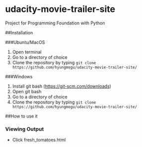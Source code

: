 # udacity-movie-trailer-site
Project for Programming Foundation with Python

##Installation

###Ubuntu/MacOS

1. Open terminal
2. Go to a directory of choice
3. Clone the repository by typing `git clone https://github.com/hyungmogu/udacity-movie-trailer-site/` 

###Windows

1. Install git bash (https://git-scm.com/downloads) 
2. Open git bash
3. Go to a directory of choice
4. Clone the repository by typing `git clone https://github.com/hyungmogu/udacity-movie-trailer-site/`

##How to use it

### Viewing Output
- Click fresh_tomatoes.html
